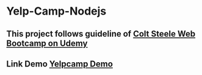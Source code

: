 # Yelp-Camp-Nodejs

## This project follows guideline of [Colt Steele Web Bootcamp on Udemy](https://www.udemy.com/the-web-developer-bootcamp/)
## Link Demo [Yelpcamp Demo](https://camping-is-fun.herokuapp.com/)
